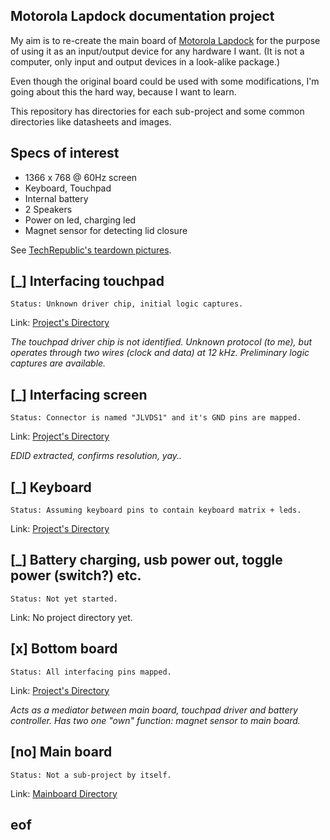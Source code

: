 ## Motorola Lapdock documentation project

My aim is to re-create the main board of [Motorola Lapdock](http://www.techrepublic.com/pictures/cracking-open-the-motorola-droid-bionic-lapdock/) for the purpose of using it as an input/output device for any hardware I want. (It is not a computer, only input and output devices in a look-alike package.)

Even though the original board could be used with some modifications, I'm going about this the hard way, because I want to learn.

This repository has directories for each sub-project and some common directories like datasheets and images.


## Specs of interest

* 1366 x 768 @ 60Hz screen
* Keyboard, Touchpad
* Internal battery
* 2 Speakers
* Power on led, charging led
* Magnet sensor for detecting lid closure

See [TechRepublic's teardown pictures](http://www.techrepublic.com/pictures/cracking-open-the-motorola-droid-bionic-lapdock/).


## [_] Interfacing touchpad

    Status: Unknown driver chip, initial logic captures.

Link: [Project's Directory](//github.com/gima/motorola_lapdock/tree/master/touchpad)

*The touchpad driver chip is not identified. Unknown protocol (to me), but operates through two wires (clock and data) at 12 kHz. Preliminary logic captures are available.*


## [_] Interfacing screen

    Status: Connector is named "JLVDS1" and it's GND pins are mapped.

Link: [Project's Directory](//github.com/gima/motorola_lapdock/tree/master/screen)

*EDID extracted, confirms resolution, yay..*


## [_] Keyboard

    Status: Assuming keyboard pins to contain keyboard matrix + leds.

Link: [Project's Directory](//github.com/gima/motorola_lapdock/tree/master/keyboard)


## [_] Battery charging, usb power out, toggle power (switch?) etc.

    Status: Not yet started.

Link: No project directory yet.


## [x] Bottom board

    Status: All interfacing pins mapped.

Link: [Project's Directory](//github.com/gima/motorola_lapdock/tree/master/tp_board)

*Acts as a mediator between main board, touchpad driver and battery controller. Has two one "own" function: magnet sensor to main board.*


## [no] Main board

    Status: Not a sub-project by itself.

Link: [Mainboard Directory](//github.com/gima/motorola_lapdock/tree/master/mainboard)


## eof

